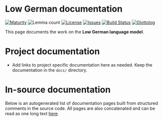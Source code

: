 # Low German documentation

[![Maturity](https://img.shields.io/endpoint?url=https%3A%2F%2Fraw.githubusercontent.com%2Fgiellalt%2Flang-nds%2Fgh-pages%2Fmaturity.json)](https://giellalt.github.io/MaturityClassification.html)
![Lemma count](https://img.shields.io/endpoint?url=https%3A%2F%2Fraw.githubusercontent.com%2Fgiellalt%2Flang-nds%2Fgh-pages%2Flemmacount.json)
[![License](https://img.shields.io/github/license/giellalt/lang-nds)](https://github.com/giellalt/lang-nds/blob/main/LICENSE)
[![Issues](https://img.shields.io/github/issues/giellalt/lang-nds)](https://github.com/giellalt/lang-nds/issues)
[![Build Status](https://builds.giellalt.org/api/badge/lang-nds?label=CI)](https://builds.giellalt.org/pipelines/lang-nds/builds/latest)
[![Glottolog](https://img.shields.io/badge/Glottolog-green)](https://glottolog.org/resource/languoid/id/__GLOTTOLOG_ID__)

This page documents the work on the **Low German language model**. 

# Project documentation

* Add links to project specific documentation here as needed. Keep the documentation in the `docs/` directory.

# In-source documentation

Below is an autogenerated list of documentation pages built from structured comments in the source code. All pages are also concatenated and can be read as one long text [here](nds.md).
